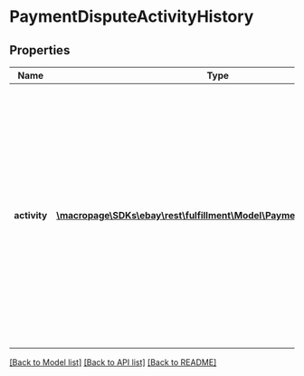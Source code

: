 # PaymentDisputeActivityHistory

## Properties
Name | Type | Description | Notes
------------ | ------------- | ------------- | -------------
**activity** | [**\macropage\SDKs\ebay\rest\fulfillment\Model\PaymentDisputeActivity[]**](PaymentDisputeActivity.md) | This array holds all activities of a payment dispute, from creation to resolution. For each activity, the activity type, the actor, and a timestamp is shown. The getActivities response is dynamic, and grows with each recorded activity. | [optional] 

[[Back to Model list]](../README.md#documentation-for-models) [[Back to API list]](../README.md#documentation-for-api-endpoints) [[Back to README]](../README.md)



